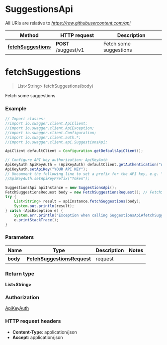 # SuggestionsApi

All URIs are relative to *https://raw.githubusercontent.com/api*

Method | HTTP request | Description
------------- | ------------- | -------------
[**fetchSuggestions**](SuggestionsApi.md#fetchSuggestions) | **POST** /suggest/v1 | Fetch some suggestions

<a name="fetchSuggestions"></a>
# **fetchSuggestions**
> List&lt;String&gt; fetchSuggestions(body)

Fetch some suggestions

### Example
```java
// Import classes:
//import io.swagger.client.ApiClient;
//import io.swagger.client.ApiException;
//import io.swagger.client.Configuration;
//import io.swagger.client.auth.*;
//import io.swagger.client.api.SuggestionsApi;

ApiClient defaultClient = Configuration.getDefaultApiClient();

// Configure API key authorization: ApiKeyAuth
ApiKeyAuth ApiKeyAuth = (ApiKeyAuth) defaultClient.getAuthentication("ApiKeyAuth");
ApiKeyAuth.setApiKey("YOUR API KEY");
// Uncomment the following line to set a prefix for the API key, e.g. "Token" (defaults to null)
//ApiKeyAuth.setApiKeyPrefix("Token");

SuggestionsApi apiInstance = new SuggestionsApi();
FetchSuggestionsRequest body = new FetchSuggestionsRequest(); // FetchSuggestionsRequest | request
try {
    List<String> result = apiInstance.fetchSuggestions(body);
    System.out.println(result);
} catch (ApiException e) {
    System.err.println("Exception when calling SuggestionsApi#fetchSuggestions");
    e.printStackTrace();
}
```

### Parameters

Name | Type | Description  | Notes
------------- | ------------- | ------------- | -------------
 **body** | [**FetchSuggestionsRequest**](FetchSuggestionsRequest.md)| request |

### Return type

**List&lt;String&gt;**

### Authorization

[ApiKeyAuth](../README.md#ApiKeyAuth)

### HTTP request headers

 - **Content-Type**: application/json
 - **Accept**: application/json

